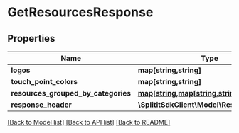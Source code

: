# GetResourcesResponse

## Properties
Name | Type | Description | Notes
------------ | ------------- | ------------- | -------------
**logos** | **map[string,string]** |  | [optional] 
**touch_point_colors** | **map[string,string]** |  | [optional] 
**resources_grouped_by_categories** | [**map[string,map[string,string]]**](map.md) |  | [optional] 
**response_header** | [**\SplititSdkClient\Model\ResponseHeader**](ResponseHeader.md) |  | [optional] 

[[Back to Model list]](../README.md#documentation-for-models) [[Back to API list]](../README.md#documentation-for-api-endpoints) [[Back to README]](../README.md)


